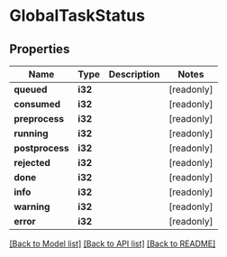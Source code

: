 # GlobalTaskStatus

## Properties

Name | Type | Description | Notes
------------ | ------------- | ------------- | -------------
**queued** | **i32** |  | [readonly]
**consumed** | **i32** |  | [readonly]
**preprocess** | **i32** |  | [readonly]
**running** | **i32** |  | [readonly]
**postprocess** | **i32** |  | [readonly]
**rejected** | **i32** |  | [readonly]
**done** | **i32** |  | [readonly]
**info** | **i32** |  | [readonly]
**warning** | **i32** |  | [readonly]
**error** | **i32** |  | [readonly]

[[Back to Model list]](../README.md#documentation-for-models) [[Back to API list]](../README.md#documentation-for-api-endpoints) [[Back to README]](../README.md)


